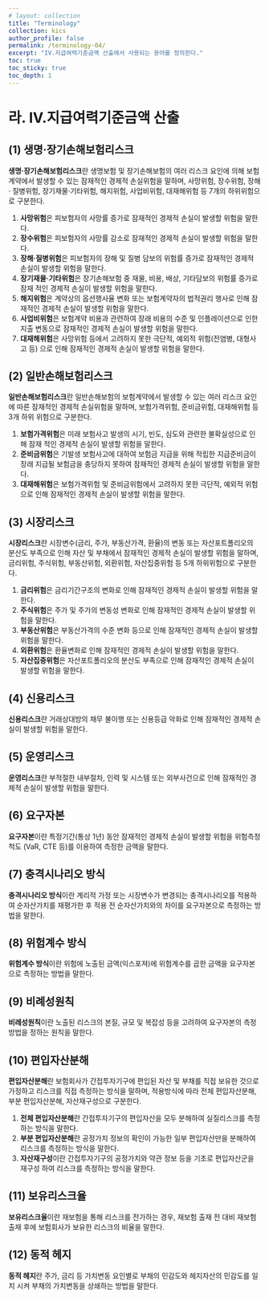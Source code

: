 ```yaml
---
# layout: collection
title: "Terminology"
collection: kics
author_profile: false
permalink: /terminology-04/
excerpt: "IV.지급여력기준금액 산출에서 사용되는 용어를 정의한다."
toc: true
toc_sticky: true
toc_depth: 1
---
```


# 라. IV.지급여력기준금액 산출
## (1) 생명·장기손해보험리스크

**생명·장기손해보험리스크**란 생명보험 및 장기손해보험의 여러 리스크 요인에 의해 보험 계약에서 발생할 수 있는 잠재적인 경제적 손실위험을 말하며, 사망위험, 장수위험, 장해· 질병위험, 장기재물·기타위험, 해지위험, 사업비위험, 대재해위험 등 7개의 하위위험으로 구분한다.
1. **사망위험**은 피보험자의 사망률 증가로 잠재적인 경제적 손실이 발생할 위험을 말한다.
2. **장수위험**은 피보험자의 사망률 감소로 잠재적인 경제적 손실이 발생할 위험을 말한다.
3. **장해·질병위험**은 피보험자의 장해 및 질병 담보의 위험률 증가로 잠재적인 경제적 손실이 발생할 위험을 말한다.
4. **장기재물·기타위험**은 장기손해보험 중 재물, 비용, 배상, 기타담보의 위험률 증가로 잠재 적인 경제적 손실이 발생할 위험을 말한다.
5. **해지위험**은 계약상의 옵션행사율 변화 또는 보험계약자의 법적권리 행사로 인해 잠재적인 경제적 손실이 발생할 위험을 말한다.
6. **사업비위험**은 보험계약 비용과 관련하여 장래 비용의 수준 및 인플레이션으로 인한 지출 변동으로 잠재적인 경제적 손실이 발생할 위험을 말한다.
7. **대재해위험**은 사망위험 등에서 고려하지 못한 극단적, 예외적 위험(전염병, 대형사고 등) 으로 인해 잠재적인 경제적 손실이 발생할 위험을 말한다.

## (2) 일반손해보험리스크
**일반손해보험리스크**란 일반손해보험의 보험계약에서 발생할 수 있는 여러 리스크 요인에 따른 잠재적인 경제적 손실위험을 말하며, 보험가격위험, 준비금위험, 대재해위험 등 3개 하위 위험으로 구분한다.
1. **보험가격위험**은 미래 보험사고 발생의 시기, 빈도, 심도와 관련한 불확실성으로 인해 잠재 적인 경제적 손실이 발생할 위험을 말한다.
2. **준비금위험**은 기발생 보험사고에 대하여 보험금 지급을 위해 적립한 지급준비금이 장래 지급될 보험금을 충당하지 못하여 잠재적인 경제적 손실이 발생할 위험을 말한다.
3. **대재해위험**은 보험가격위험 및 준비금위험에서 고려하지 못한 극단적, 예외적 위험으로 인해 잠재적인 경제적 손실이 발생할 위험을 말한다.

## (3) 시장리스크
**시장리스크**란 시장변수(금리, 주가, 부동산가격, 환율)의 변동 또는 자산포트폴리오의 분산도 부족으로 인해 자산 및 부채에서 잠재적인 경제적 손실이 발생할 위험을 말하며, 금리위험, 주식위험, 부동산위험, 외환위험, 자산집중위험 등 5개 하위위험으로 구분한다.
1. **금리위험**은 금리기간구조의 변화로 인해 잠재적인 경제적 손실이 발생할 위험을 말한다.
2. **주식위험**은 주가 및 주가의 변동성 변화로 인해 잠재적인 경제적 손실이 발생할 위험을 말한다.
3. **부동산위험**은 부동산가격의 수준 변화 등으로 인해 잠재적인 경제적 손실이 발생할 위험을 말한다.
4. **외환위험**은 환율변화로 인해 잠재적인 경제적 손실이 발생할 위험을 말한다.
5. **자산집중위험**은 자산포트폴리오의 분산도 부족으로 인해 잠재적인 경제적 손실이 발생할 위험을 말한다.

## (4) 신용리스크
**신용리스크**란 거래상대방의 채무 불이행 또는 신용등급 악화로 인해 잠재적인 경제적 손실이 발생할 위험을 말한다.
## (5) 운영리스크
**운영리스크**란 부적절한 내부절차, 인력 및 시스템 또는 외부사건으로 인해 잠재적인 경제적 손실이 발생할 위험을 말한다.
## (6) 요구자본
**요구자본**이란 특정기간(통상 1년) 동안 잠재적인 경제적 손실이 발생할 위험을 위험측정척도 (VaR, CTE 등)를 이용하여 측정한 금액을 말한다.
## (7) 충격시나리오 방식
**충격시나리오 방식**이란 계리적 가정 또는 시장변수가 변경되는 충격시나리오를 적용하여 순자산가치를 재평가한 후 적용 전 순자산가치와의 차이를 요구자본으로 측정하는 방법을 말한다.
## (8) 위험계수 방식
**위험계수 방식**이란 위험에 노출된 금액(익스포져)에 위험계수를 곱한 금액을 요구자본으로 측정하는 방법을 말한다.
## (9) 비례성원칙
**비례성원칙**이란 노출된 리스크의 본질, 규모 및 복잡성 등을 고려하여 요구자본의 측정방법을 정하는 원칙을 말한다.
## (10) 편입자산분해
**편입자산분해**란 보험회사가 간접투자기구에 편입된 자산 및 부채를 직접 보유한 것으로 가정하고 리스크를 직접 측정하는 방식을 말하며, 적용방식에 따라 전체 편입자산분해, 부분 편입자산분해, 자산재구성으로 구분한다.
1. **전체 편입자산분해**란 간접투자기구의 편입자산을 모두 분해하여 실질리스크를 측정하는 방식을 말한다.
2. **부분 편입자산분해**란 공정가치 정보의 확인이 가능한 일부 편입자산만을 분해하여 리스크를 측정하는 방식을 말한다.
3. **자산재구성**이란 간접투자기구의 공정가치와 약관 정보 등을 기초로 편입자산군을 재구성 하여 리스크를 측정하는 방식을 말한다.

## (11) 보유리스크율
**보유리스크율**이란 재보험을 통해 리스크를 전가하는 경우, 재보험 출재 전 대비 재보험 출재 후에 보험회사가 보유한 리스크의 비율을 말한다.
## (12) 동적 헤지
**동적 헤지**란 주가, 금리 등 가치변동 요인별로 부채의 민감도와 헤지자산의 민감도를 일치 시켜 부채의 가치변동을 상쇄하는 방법을 말한다.
